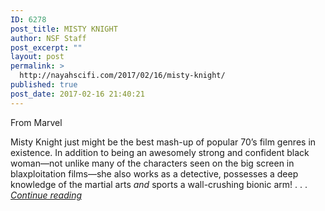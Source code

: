 ```yaml
---
ID: 6278
post_title: MISTY KNIGHT
author: NSF Staff
post_excerpt: ""
layout: post
permalink: >
  http://nayahscifi.com/2017/02/16/misty-knight/
published: true
post_date: 2017-02-16 21:40:21
---
```

From Marvel

Misty Knight just might be the best mash-up of popular 70’s film genres in existence. In addition to being an awesomely strong and confident black woman—not unlike many of the characters seen on the big screen in blaxploitation films—she also works as a detective, possesses a deep knowledge of the martial arts <em>and</em> sports a wall-crushing bionic arm! . . . <a href="https://news.marvel.com/comics/59855/black-history-month-misty-knight/"><em>Continue reading</em></a>